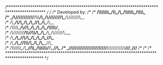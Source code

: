 /****************************************************************************************** */
/* 
/*        Developed by: 
/*
/* __/\\\\\\\\\\\\\\\__/\\\\\_____/\\\__/\\\\\\\\\\\\_______/\\\\\\\\\_____        
/*  _\/\\\///////////__\/\\\\\\___\/\\\_\/\\\////////\\\___/\\\///////\\\___       
/*   _\/\\\_____________\/\\\/\\\__\/\\\_\/\\\______\//\\\_\/\\\_____\/\\\___      
/*    _\/\\\\\\\\\\\_____\/\\\//\\\_\/\\\_\/\\\_______\/\\\_\/\\\\\\\\\\\/____     
/*     _\/\\\///////______\/\\\\//\\\\/\\\_\/\\\_______\/\\\_\/\\\//////\\\____    
/*      _\/\\\_____________\/\\\_\//\\\/\\\_\/\\\_______\/\\\_\/\\\____\//\\\___   
/*       _\/\\\_____________\/\\\__\//\\\\\\_\/\\\_______/\\\__\/\\\_____\//\\\__  
/*        _\/\\\\\\\\\\\\\\\_\/\\\___\//\\\\\_\/\\\\\\\\\\\\/___\/\\\______\//\\\_ 
/*         _\///////////////__\///_____\/////__\////////////_____\///________\///__
/*
/*
/* ***************************************************************************************** */
 
